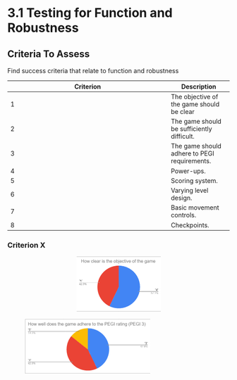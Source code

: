 # 3.1 Testing for Function and Robustness

## Criteria To Assess

Find success criteria that relate to function and robustness

<table><thead><tr><th width="350">Criterion</th><th>Description</th></tr></thead><tbody><tr><td>1</td><td>The objective of the game should be clear</td></tr><tr><td>2</td><td>The game should be sufficiently difficult.</td></tr><tr><td>3</td><td>The game should adhere to PEGI requirements.</td></tr><tr><td>4</td><td>Power-ups.</td></tr><tr><td>5</td><td>Scoring system.</td></tr><tr><td>6</td><td>Varying level design.</td></tr><tr><td>7</td><td>Basic movement controls.</td></tr><tr><td>8</td><td>Checkpoints.</td></tr></tbody></table>

### Criterion X



<div align="center" data-full-width="true">

<figure><img src="../.gitbook/assets/image (14).png" alt="" width="191"><figcaption></figcaption></figure>

</div>



<div data-full-width="true">

<figure><img src="../.gitbook/assets/image (15).png" alt="" width="284"><figcaption></figcaption></figure>

</div>


